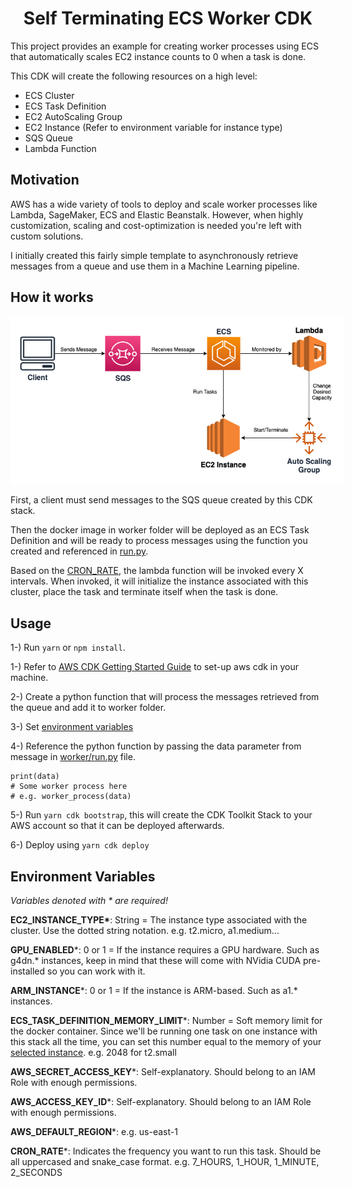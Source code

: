 <h1 align="center">Self Terminating ECS Worker CDK</h1>

This project provides an example for creating worker processes using ECS that automatically scales EC2 instance counts to 0 when a task is done.

This CDK will create the following resources on a high level:

- ECS Cluster
- ECS Task Definition
- EC2 AutoScaling Group
- EC2 Instance (Refer to environment variable for instance type)
- SQS Queue
- Lambda Function

## Motivation

AWS has a wide variety of tools to deploy and scale worker processes like Lambda, SageMaker, ECS and Elastic Beanstalk. However, when highly customization, scaling and cost-optimization is needed you're left with custom solutions.

I initially created this fairly simple template to asynchronously retrieve messages from a queue and use them in a Machine Learning pipeline.

## How it works

<img src="images/diagram.jpg" style="background-color:white;padding:15px;border-radius:5px"/>

First, a client must send messages to the SQS queue created by this CDK stack.

Then the docker image in worker folder will be deployed as an ECS Task Definition and will be ready to process messages using the function you created and referenced in [run.py](lib/worker/run.py).

Based on the [CRON_RATE](.env.example), the lambda function will be invoked every X intervals. When invoked, it will initialize the instance associated with this cluster, place the task and terminate itself when the task is done.

## Usage

1-) Run `yarn` or `npm install`.

1-) Refer to [AWS CDK Getting Started Guide](https://docs.aws.amazon.com/cdk/v2/guide/getting_started.html) to set-up aws cdk in your machine.

2-) Create a python function that will process the messages retrieved from the queue and add it to worker folder.

3-) Set [environment variables](#env)

4-) Reference the python function by passing the data parameter from message in [worker/run.py](lib/worker/run.py) file.

    print(data)
    # Some worker process here
    # e.g. worker_process(data)

5-) Run `yarn cdk bootstrap`, this will create the CDK Toolkit Stack to your AWS account so that it can be deployed afterwards.

6-) Deploy using `yarn cdk deploy`

<h2 id="env">Environment Variables</h2>

<p style="font-style:italic">Variables denoted with * are required!</p>

**EC2_INSTANCE_TYPE\***: String = The instance type associated with the cluster. Use the dotted string notation. e.g. t2.micro, a1.medium...

**GPU_ENABLED**\*: 0 or 1 = If the instance requires a GPU hardware. Such as g4dn.\* instances, keep in mind that these will come with NVidia CUDA pre-installed so you can work with it.

**ARM_INSTANCE**\*: 0 or 1 = If the instance is ARM-based. Such as a1.\* instances.

**ECS_TASK_DEFINITION_MEMORY_LIMIT**\*: Number = Soft memory limit for the docker container. Since we'll be running one task on one instance with this stack all the time, you can set this number equal to the memory of your [selected instance](https://aws.amazon.com/tr/ec2/instance-types/). e.g. 2048 for t2.small

**AWS_SECRET_ACCESS_KEY**\*: Self-explanatory. Should belong to an IAM Role with enough permissions.

**AWS_ACCESS_KEY_ID**\*: Self-explanatory. Should belong to an IAM Role with enough permissions.

**AWS_DEFAULT_REGION**\*: e.g. us-east-1

**CRON_RATE**\*: Indicates the frequency you want to run this task. Should be all uppercased and snake_case format. e.g. 7_HOURS, 1_HOUR, 1_MINUTE, 2_SECONDS

